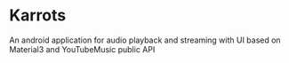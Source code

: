 # Karrots
An android application for audio playback and streaming with UI based on Material3 and YouTubeMusic public API

